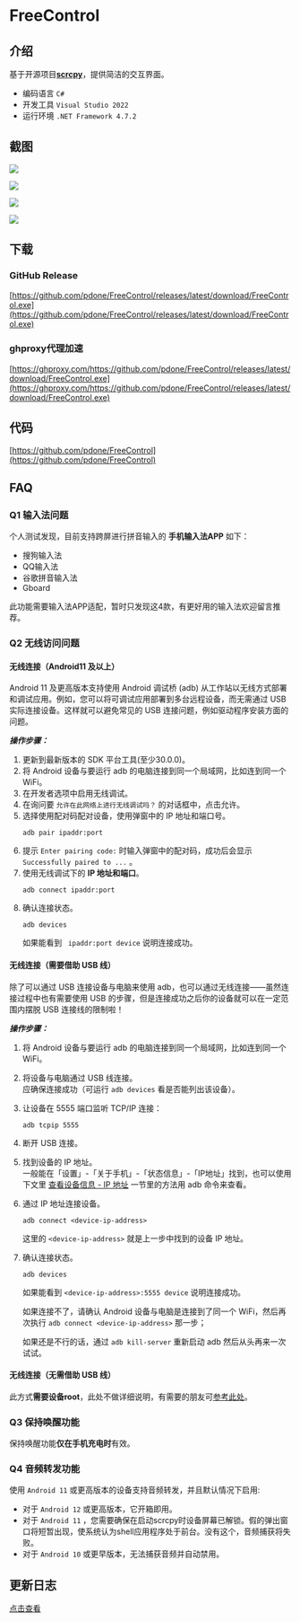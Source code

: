 # FreeControl

## 介绍
基于开源项目[**scrcpy**](https://github.com/Genymobile/scrcpy)，提供简洁的交互界面。

- 编码语言 `C#`
- 开发工具 `Visual Studio 2022`
- 运行环境 `.NET Framework 4.7.2`

## 截图

![](https://cdn.jsdelivr.net/gh/pdone/static@latest/img/article/free-control/1.6.1_1.png)

![](https://cdn.jsdelivr.net/gh/pdone/static@latest/img/article/free-control/1.6.1_2.png)

![](https://cdn.jsdelivr.net/gh/pdone/static@latest/img/article/free-control/v1.4.0_4.png)

![](https://cdn.jsdelivr.net/gh/pdone/static@latest/img/article/free-control/v1.4.0_5.gif)

## 下载
### GitHub Release

[https://github.com/pdone/FreeControl/releases/latest/download/FreeControl.exe](https://github.com/pdone/FreeControl/releases/latest/download/FreeControl.exe)

### ghproxy代理加速

[https://ghproxy.com/https://github.com/pdone/FreeControl/releases/latest/download/FreeControl.exe](https://ghproxy.com/https://github.com/pdone/FreeControl/releases/latest/download/FreeControl.exe)

## 代码

[https://github.com/pdone/FreeControl](https://github.com/pdone/FreeControl)

## FAQ

### Q1 输入法问题

个人测试发现，目前支持跨屏进行拼音输入的 **手机输入法APP** 如下：

- 搜狗输入法
- QQ输入法
- 谷歌拼音输入法
- Gboard

此功能需要输入法APP适配，暂时只发现这4款，有更好用的输入法欢迎留言推荐。

### Q2 无线访问问题

#### 无线连接（Android11 及以上）

Android 11 及更高版本支持使用 Android 调试桥 (adb) 从工作站以无线方式部署和调试应用。例如，您可以将可调试应用部署到多台远程设备，而无需通过 USB 实际连接设备。这样就可以避免常见的 USB 连接问题，例如驱动程序安装方面的问题。

***操作步骤：***

1. 更新到最新版本的 SDK 平台工具(至少30.0.0)。  
2. 将 Android 设备与要运行 adb 的电脑连接到同一个局域网，比如连到同一个 WiFi。  
3. 在开发者选项中启用无线调试。  
4. 在询问要 `允许在此网络上进行无线调试吗？` 的对话框中，点击允许。  
5. 选择使用配对码配对设备，使用弹窗中的 IP 地址和端口号。
	```       
	adb pair ipaddr:port
	```
6. 提示 `Enter pairing code:` 时输入弹窗中的配对码，成功后会显示 `Successfully paired to ...` 。
7. 使用无线调试下的 **IP 地址和端口**。
	```       
	adb connect ipaddr:port       
	```
8. 确认连接状态。
	```       
	adb devices       
	```
	如果能看到 ` ipaddr:port device` 说明连接成功。
       
#### 无线连接（需要借助 USB 线）

除了可以通过 USB 连接设备与电脑来使用 adb，也可以通过无线连接——虽然连接过程中也有需要使用 USB 的步骤，但是连接成功之后你的设备就可以在一定范围内摆脱 USB 连接线的限制啦！

***操作步骤：***

1. 将 Android 设备与要运行 adb 的电脑连接到同一个局域网，比如连到同一个 WiFi。  
2. 将设备与电脑通过 USB 线连接。  
   应确保连接成功（可运行 `adb devices` 看是否能列出该设备）。  
3. 让设备在 5555 端口监听 TCP/IP 连接：
	```       
	adb tcpip 5555
	```
4. 断开 USB 连接。  
5. 找到设备的 IP 地址。  
   一般能在「设置」-「关于手机」-「状态信息」-「IP地址」找到，也可以使用下文里 [查看设备信息 - IP 地址](https://github.com/mzlogin/awesome-adb#ip-地址) 一节里的方法用 adb 命令来查看。  
6. 通过 IP 地址连接设备。
	```       
	adb connect <device-ip-address>       
	```
	这里的 `<device-ip-address>` 就是上一步中找到的设备 IP 地址。
7. 确认连接状态。
   ```
   adb devices
   ```
   如果能看到 `<device-ip-address>:5555 device` 说明连接成功。
       
   如果连接不了，请确认 Android 设备与电脑是连接到了同一个 WiFi，然后再次执行 `adb connect <device-ip-address>` 那一步；
       
   如果还是不行的话，通过 `adb kill-server` 重新启动 adb 然后从头再来一次试试。

#### 无线连接（无需借助 USB 线）
此方式**需要设备root**，此处不做详细说明，有需要的朋友可[参考此处](https://github.com/mzlogin/awesome-adb#%E6%97%A0%E7%BA%BF%E8%BF%9E%E6%8E%A5%E6%97%A0%E9%9C%80%E5%80%9F%E5%8A%A9-usb-%E7%BA%BF)。

### Q3 保持唤醒功能

保持唤醒功能**仅在手机充电时**有效。

### Q4 音频转发功能

使用 `Android 11` 或更高版本的设备支持音频转发，并且默认情况下启用:

- 对于 `Android 12` 或更高版本，它开箱即用。
- 对于 `Android 11` ，您需要确保在启动scrcpy时设备屏幕已解锁。假的弹出窗口将短暂出现，使系统认为shell应用程序处于前台。没有这个，音频捕获将失败。
- 对于 `Android 10` 或更早版本，无法捕获音频并自动禁用。

## 更新日志

[点击查看](https://awaw.cc/assets/timeline/freecontrol.html)
